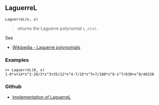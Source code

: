 ## LaguerreL

```
LaguerreL(n, x)
```

> returns the Laguerre polynomial `L_n(x)`.

See
* [Wikipedia - Laguerre polynomials](https://en.wikipedia.org/wiki/Laguerre_polynomials)

### Examples

```
>> LaguerreL(8, x)    
1-8*x+14*x^2-28/3*x^3+35/12*x^4-7/15*x^5+7/180*x^6-x^7/630+x^8/40320
```
    

### Github

* [Implementation of LaguerreL](https://github.com/axkr/symja_android_library/blob/master/symja_android_library/matheclipse-core/src/main/java/org/matheclipse/core/builtin/PolynomialFunctions.java#L1660) 
